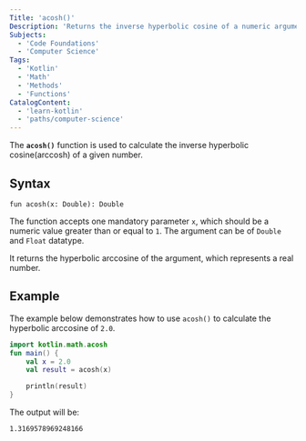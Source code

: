 ```yaml
---
Title: 'acosh()'
Description: 'Returns the inverse hyperbolic cosine of a numeric argument.'
Subjects:
  - 'Code Foundations'
  - 'Computer Science'
Tags:
  - 'Kotlin'
  - 'Math'
  - 'Methods'
  - 'Functions'
CatalogContent:
  - 'learn-kotlin'
  - 'paths/computer-science'
---
```


The **`acosh()`** function is used to calculate the inverse hyperbolic cosine(arccosh) of a given number.

## Syntax

```pseudo
fun acosh(x: Double): Double
```

The function accepts one mandatory parameter `x`, which should be a numeric value greater than or equal to `1`. The argument can be of `Double` and `Float` datatype. 

It returns the hyperbolic arccosine of the argument, which represents a real number.

## Example

The example below demonstrates how to use `acosh()` to calculate the hyperbolic arccosine of `2.0`.

```kotlin
import kotlin.math.acosh
fun main() {
    val x = 2.0
    val result = acosh(x)

    println(result)
}
```

The output will be:

```shell
1.3169578969248166
```

